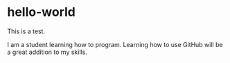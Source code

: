 # hello-world

This is a test.

I am a student learning how to program. Learning how to use GitHub will be a great addition to my skills. 
